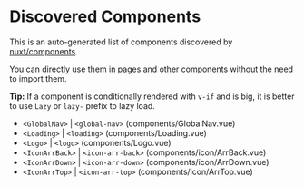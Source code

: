 # Discovered Components

This is an auto-generated list of components discovered by [nuxt/components](https://github.com/nuxt/components).

You can directly use them in pages and other components without the need to import them.

**Tip:** If a component is conditionally rendered with `v-if` and is big, it is better to use `Lazy` or `lazy-` prefix to lazy load.

- `<GlobalNav>` | `<global-nav>` (components/GlobalNav.vue)
- `<Loading>` | `<loading>` (components/Loading.vue)
- `<Logo>` | `<logo>` (components/Logo.vue)
- `<IconArrBack>` | `<icon-arr-back>` (components/icon/ArrBack.vue)
- `<IconArrDown>` | `<icon-arr-down>` (components/icon/ArrDown.vue)
- `<IconArrTop>` | `<icon-arr-top>` (components/icon/ArrTop.vue)
